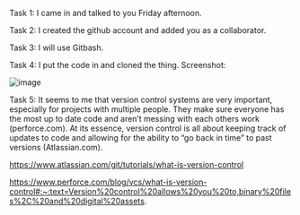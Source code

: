 Task 1: I came in and talked to you Friday afternoon.

Task 2: I created the github account and added you as a collaborator.

Task 3: I will use Gitbash.

Task 4: I put the code in and cloned the thing. Screenshot:

![image](https://user-images.githubusercontent.com/89805209/133467080-4490b9e4-dfb6-4da9-8935-8277ceb41683.png)


Task 5: It seems to me that version control systems are very important, especially for projects with multiple people. 
They make sure everyone has the most up to date code and aren’t messing with each others work (perforce.com). 
At its essence, version control is all about keeping track of updates to code and allowing for the ability to “go back in time” to past versions (Atlassian.com).

https://www.atlassian.com/git/tutorials/what-is-version-control

https://www.perforce.com/blog/vcs/what-is-version-control#:~:text=Version%20control%20allows%20you%20to,binary%20files%2C%20and%20digital%20assets.
